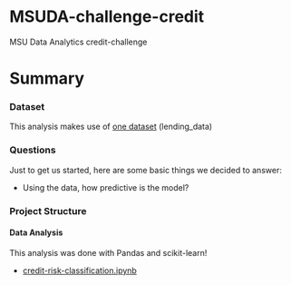# MSUDA-challenge-credit
MSU Data Analytics credit-challenge

# Summary
### Dataset
This analysis makes use of [one dataset](submission/data) (lending_data)
### Questions
Just to get us started, here are some basic things we decided to answer:
* Using the data, how predictive is the model?
### Project Structure
#### Data Analysis
This analysis was done with Pandas and scikit-learn!
* [credit-risk-classification.ipynb](submission/credit-risk-classification.ipynb)
